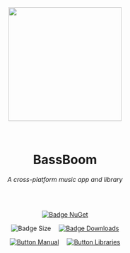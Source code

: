 
<div align = center>

<br>
<br>
    
<img
  src = 'https://cdn.jsdelivr.net/gh/Aptivi/BassBoom@main/assets/OfficialAppIcon-BassBoom-512.png'
  width = 256
  align = center
/>

<br>

# BassBoom
    
*A cross-platform music app and library*

<br>
<br>

[![Badge NuGet]][NuGet]

![Badge Size]   
[![Badge Downloads]][Releases]

[![Button Manual]][Manual]   
[![Button Libraries]][Libraries]

</div>
    
<br>

</div>


<!----------------------------------------------------------------------------->

[Releases]: https://gitlab.com/aptivi/main/BassBoom/-/releases
[NuGet]: https://www.nuget.org/packages/BassBoom.Basolia/

[Libraries]: https://aptivi.gitbook.io/bassboom-manual/project-dependencies
[Manual]: https://aptivi.gitbook.io/bassboom-manual/

<!----------------------------------[ Badges ]--------------------------------->

[Badge Downloads]: https://img.shields.io/github/downloads/Aptivi/BassBoom/total?color=217346&label=Downloads&style=for-the-badge&logoColor=white&logo=DocuSign&labelColor=2d9d5f
[Badge NuGet]: https://img.shields.io/nuget/vpre/BassBoom.Basolia?color=012f52&style=for-the-badge&logoColor=white&logo=NuGet&labelColor=004880
[Badge Size]: https://img.shields.io/github/repo-size/Aptivi/BassBoom?color=bb4a28&label=size&logoColor=white&style=for-the-badge&logo=GoogleAnalytics&labelColor=E85C33


<!---------------------------------[ Buttons ]--------------------------------->

[Button Libraries]: https://img.shields.io/badge/Libraries-EA8220?style=for-the-badge&logoColor=white&logo=AzureArtifacts
[Button Manual]: https://img.shields.io/badge/Docs-blueviolet?style=for-the-badge&logoColor=white&logo=GitBook
